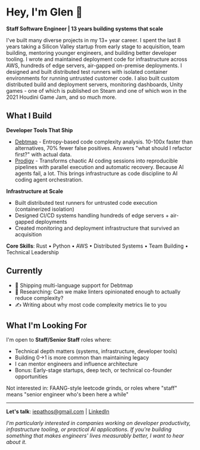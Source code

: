 # Hey, I'm Glen 👋

**Staff Software Engineer | 13 years building systems that scale**

I've built many diverse projects in my 13+ year career. I spent the last 8 years taking a Silicon Valley startup from early stage to acquisition, team building, mentoring younger engineers, and building better developer tooling. I wrote and maintained deployment code for infrastructure across AWS, hundreds of edge servers, air-gapped on-premise deployments. I designed and built distributed test runners with isolated container environments for running untrusted customer code. I also built custom distributed build and deployment servers, monitoring dashboards, Unity games - one of which is published on Steam and one of which won in the 2021 Houdini Game Jam, and so much more.

## What I Build

**Developer Tools That Ship**
- [Debtmap](https://github.com/iepathos/debtmap) - Entropy-based code complexity analysis. 10-100x faster than alternatives, 70% fewer false positives. Answers "what should I refactor first?" with actual data.
- [Prodigy](https://github.com/iepathos/prodigy) - Transforms chaotic AI coding sessions into reproducible pipelines with parallel execution and automatic recovery. Because AI agents fail, a lot.  This brings infrastructure as code discipline to AI coding agent orchestration.

**Infrastructure at Scale**
- Built distributed test runners for untrusted code execution (containerized isolation)
- Designed CI/CD systems handling hundreds of edge servers + air-gapped deployments
- Created monitoring and deployment infrastructure that survived an acquisition

**Core Skills**: Rust • Python • AWS • Distributed Systems • Team Building • Technical Leadership

## Currently

- 🚀 Shipping multi-language support for Debtmap
- 🔬 Researching: Can we make linters opinionated enough to actually reduce complexity?
- ✍️ Writing about why most code complexity metrics lie to you

## What I'm Looking For

I'm open to **Staff/Senior Staff** roles where:
- Technical depth matters (systems, infrastructure, developer tools)
- Building 0→1 is more common than maintaining legacy
- I can mentor engineers and influence architecture
- Bonus: Early-stage startups, deep tech, or technical co-founder opportunities

Not interested in: FAANG-style leetcode grinds, or roles where "staff" means "senior engineer who's been here a while"

---

**Let's talk**: iepathos@gmail.com | [LinkedIn](https://www.linkedin.com/in/glenbbaker/)

*I'm particularly interested in companies working on developer productivity,
infrastructure tooling, or practical AI applications. If you're building
something that makes engineers' lives measurably better, I want to hear about it.*
